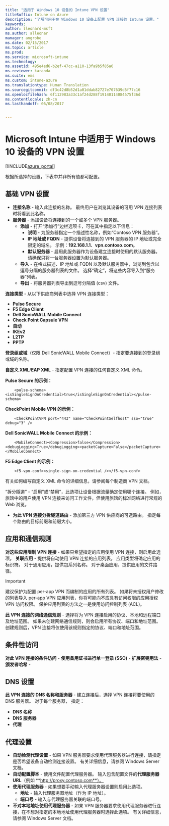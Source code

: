 ```yaml
---
title: "适用于 Windows 10 设备的 Intune VPN 设置"
titleSuffix: Intune on Azure
description: "了解可用于在 Windows 10 设备上配置 VPN 连接的 Intune 设置。"
keywords: 
author: lleonard-msft
ms.author: alleonar
manager: angrobe
ms.date: 02/15/2017
ms.topic: article
ms.prod: 
ms.service: microsoft-intune
ms.technology: 
ms.assetid: 495e4ed6-b2ef-47cc-a110-13fa9b5f85a6
ms.reviewer: karanda
ms.suite: ems
ms.custom: intune-azure
ms.translationtype: Human Translation
ms.sourcegitcommit: df3c42d8b52d1a01ddab82727e707639d5f77c16
ms.openlocfilehash: 6f112983a33c1af24d288f19140114084575f36d
ms.contentlocale: zh-cn
ms.lasthandoff: 06/08/2017


---
```


# <a name="vpn-settings-for-windows-10-devices-in-microsoft-intune"></a>Microsoft Intune 中适用于 Windows 10 设备的 VPN 设置

[!INCLUDE[azure_portal](./includes/azure_portal.md)]

根据所选择的设置，下表中并非所有值都可配置。


## <a name="base-vpn-settings"></a>基础 VPN 设置


- **连接名称** - 输入此连接的名称。 最终用户在浏览其设备的可用 VPN 连接列表时将看到此名称。
- **服务器** - 添加设备将连接到的一个或多个 VPN 服务器。
    - **添加** - 打开“添加行”边栏选项卡，可在其中指定以下信息：
        - **说明** - 为服务器指定一个描述性名称，例如“Contoso VPN 服务器”。
        - **IP 地址或 FQDN** - 提供设备将连接到的 VPN 服务器的 IP 地址或完全限定的域名。 示例：**192.168.1.1**、**vpn.contoso.com**。
        - **默认服务器** - 启用此服务器作为设备建立连接时使用的默认服务器。 请确保只将一台服务器设置为默认服务器。
    - **导入** - 在格式描述、IP 地址或 FQDN 以及默认服务器中，浏览到包含以逗号分隔的服务器列表的文件。 选择“确定”，将这些内容导入到“服务器”列表。
    - **导出** - 将服务器列表导出到逗号分隔值 (csv) 文件。

**连接类型** - 从以下供应商列表中选择 VPN 连接类型：
- **Pulse Secure**
- **F5 Edge Client**
- **Dell SonicWALL Mobile Connect**
- **Check Point Capsule VPN**
- **自动**
- **IKEv2**
- **L2TP**
- **PPTP**

**登录组或域**（仅限 Dell SonicWALL Mobile Connect）- 指定要连接到的登录组或域的名称。

**自定义 XML**/**EAP XML** - 指定配置 VPN 连接的任何自定义 XML 命令。

**Pulse Secure 的示例：**

```
    <pulse-schema><isSingleSignOnCredential>true</isSingleSignOnCredential></pulse-schema>
```

**CheckPoint Mobile VPN 的示例：**

```
    <CheckPointVPN port="443" name="CheckPointSelfhost" sso="true" debug="3" />
```

**Dell SonicWALL Mobile Connect 的示例：**

```
    <MobileConnect><Compression>false</Compression><debugLogging>True</debugLogging><packetCapture>False</packetCapture></MobileConnect>
```

**F5 Edge Client 的示例：**

```
    <f5-vpn-conf><single-sign-on-credential /></f5-vpn-conf>
```

有关如何编写自定义 XML 命令的详细信息，请参阅每个制造商 VPN 文档。

“拆分隧道” - “启用”或“禁用”，此选项让设备根据流量确定使用哪个连接。 例如，旅馆中的用户使用 VPN 连接来访问工作文件，但使用旅馆的标准网络进行常规的 Web 浏览。
- **为此 VPN 连接分拆隧道路由** - 添加第三方 VPN 供应商的可选路由。 指定每个路由的目标前缀和前缀大小。

## <a name="apps-and-traffic-rules"></a>应用和通信规则

**对这些应用限制 VPN 连接** - 如果只希望指定的应用使用 VPN 连接，则启用此选项。
**关联应用** - 提供将自动使用 VPN 连接的应用列表。 应用类型将确定应用的标识符。 对于通用应用，提供包系列名称。 对于桌面应用，提供应用的文件路径。

>[!IMPORTANT]
>建议保护为配置 per-app VPN 而编制的应用的所有列表。 如果将未授权用户修改的列表导入 per-app VPN 应用列表，你将可能向不应具有访问权限的应用授权 VPN 访问权限。 保护应用列表的方法之一是使用访问控制列表 (ACL)。

**此 VPN 连接的网络通信规则** - 选择将为 VPN 连接启用的协议、本地和远程端口及地址范围。 如果未创建网络通信规则，则会启用所有协议、端口和地址范围。 创建规则后，VPN 连接将仅使用该规则指定的协议、端口和地址范围。


## <a name="conditional-access"></a>条件性访问

**对此 VPN 连接的条件访问** -
**使用备用证书进行单一登录 (SSO)** -
**扩展密钥用法** -
**颁发者哈希** -

## <a name="dns-settings"></a>DNS 设置

**此 VPN 连接的 DNS 名称和服务器** - 建立连接后，选择 VPN 连接将要使用的 DNS 服务器。
对于每个服务器， 指定：
- **DNS 名称**
- **DNS 服务器**
- **代理**

## <a name="proxy-settings"></a>代理设置

- **自动检测代理设置** - 如果 VPN 服务器要求使用代理服务器进行连接，请指定是否希望设备自动检测连接设置。 有关详细信息，请参阅 Windows Server 文档。
- **自动配置脚本** - 使用文件配置代理服务器。 输入包含配置文件的**代理服务器 URL**（例如 **http://proxy.contoso.com**）。
- **使用代理服务器** - 如果想要手动输入代理服务器设置则启用此选项。
    - **地址** - 输入代理服务器地址（作为 IP 地址）。
    - **端口号** - 输入与代理服务器关联的端口号。
- **不对本地地址使用代理服务器** - 如果 VPN 服务器要求使用代理服务器进行连接，在不想对指定的本地地址使用代理服务器时选择此选项。 有关详细信息，请参阅 Windows Server 文档。


